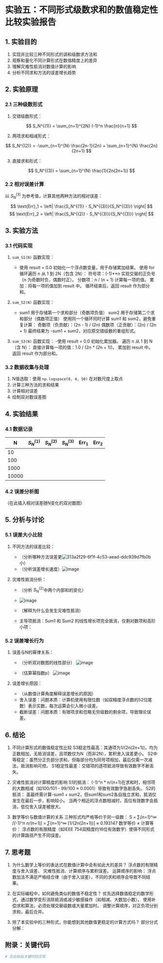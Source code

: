 # 实验五：不同形式级数求和的数值稳定性比较实验报告

## 1. 实验目的
1. 实现并比较三种不同形式的调和级数求方法和
2. 观察和量化不同计算形式在数值精度上的差异
3. 理解灾难性抵消对数值计算的影响
4. 分析不同求和方法的误差增长趋势

## 2. 实验原理
### 2.1 三种级数形式
1. 交错级数形式：

$$ S_N^{(1)} = \sum_{n=1}^{2N} (-1)^n \frac{n}{n+1} $$

2. 两项求和相减形式：

$$ S_N^{(2)} = -\sum_{n=1}^{N} \frac{2n-1}{2n} + \sum_{n=1}^{N} \frac{2n}{2n+1} $$

3. 直接求和形式：

$$ S_N^{(3)} = \sum_{n=1}^{N} \frac{1}{2n(2n+1)} $$

### 2.2 相对误差计算
以 $S_N^{(3)}$ 为参考值，计算其他两种方法的相对误差：

$$ \text{Err}_1 = \left| \frac{S_N^{(1)} - S_N^{(3)}}{S_N^{(3)}} \right| $$
$$ \text{Err}_2 = \left| \frac{S_N^{(2)} - S_N^{(3)}}{S_N^{(3)}} \right| $$

## 3. 实验方法
### 3.1 代码实现
1. `sum_S1(N)` 函数实现：
   - 使用 result = 0.0 初始化一个浮点数变量，用于存储累加结果。
   使用 for 循环遍历 n 从 1 到 2N（包含 2N）：
   符号项：(-1)**n 实现交替的正负号（n 为奇数时负，偶数时正）。
   分数项：n / (n + 1) 计算每一项的值。
   累加：将每一项的值加到 result 中。
   循环结束后，返回 result 作为部分和。

2. `sum_S2(N)` 函数实现：
   - sum1 用于存储第一个求和部分（奇数项负值）
   sum2 用于存储第二个求和部分（偶数项正值）
   使用同一个循环同时计算 sum1 和 sum2，避免重复计算：
   奇数项（负贡献）：(2n - 1) / (2n)
   偶数项（正贡献）：(2n) / (2n + 1)
   最终结果为 -sum1 + sum2，对应原交错级数的重组形式。

3. `sum_S3(N)` 函数实现：
   -使用 result = 0.0 初始化累加器。
   遍历 n 从 1 到 N（含 N）：
   直接计算每一项的值：1.0 / (2*n * (2*n + 1))。
   累加到 result 中。
   返回 result 作为部分和。

### 3.2 数据收集与处理
1. N值选取：使用 `np.logspace(0, 4, 50)` 在对数尺度上取点
2. 计算三种方法的求和结果
3. 计算相对误差
4. 绘制双对数误差图

## 4. 实验结果
### 4.1 数据记录
| N | $S_N^{(1)}$ | $S_N^{(2)}$ | $S_N^{(3)}$ | $\text{Err}_1$ | $\text{Err}_2$ |
|---|-------------|-------------|-------------|----------------|----------------|
| 10 |            |             |             |                |                |
| 100 |           |             |             |                |                |
| 1000 |          |             |             |                |                |
| 10000 |         |             |             |                |                |

### 4.2 误差分析图
（在此插入相对误差随N变化的双对数图）

## 5. 分析与讨论
### 5.1 误差大小比较
1. 不同方法的误差比较：
   - （分析哪种方法误差更![313a2f29-6f1f-4c53-aead-ddc939d7fb0b](https://github.com/user-attachments/assets/0807b622-5b04-42c8-a7ed-a969f4f1f896)
小）
   - （分析误差增长速度）![image](https://github.com/user-attachments/assets/1d4c36de-faca-4926-a683-2fa253da93da)


2. 灾难性抵消分析：
   - （分析 $S_N^{(2)}$中两个内部和的变化）
   - ![image](https://github.com/user-attachments/assets/05e2fbc9-fff1-407f-81e6-149c10d99276)

   - （解释为什么会发生灾难性抵消）
   - 主导项抵消：Sum1 和 Sum2 的线性增长项完全抵消，仅剩对数项和高阶小项：

### 5.2 误差增长行为
1. 误差与N的幂律关系：
   - （分析双对数图的线性部分）
  ![image](https://github.com/user-attachments/assets/be01f5bc-9422-4677-b20e-ea6c669d4c4a)

   
   - （估算幂指数p）
   ![image](https://github.com/user-attachments/assets/a849dc74-1cc1-493f-b95c-f7e49ef323d2)

2. 误差增长原因：
   - （从数值计算角度解释误差增长的原因）
   - 舍入误差：问题本质：计算机使用有限位数（如双精度浮点数的52位尾数）表示实数，每次运算会引入微小误差。
   - 截断误差：问题本质：有限项求和忽略无穷级数的剩余项，导致理论误差。
   
## 6. 结论
1. 不同计算形式的数值稳定性比较
S3稳定性最高：其通项为1/(2n(2n+1))，均为正数相加，无抵消误差，且项数仅为N（而非2N），累积舍入误差更小。
S2中等稳定：虽然分正负部分求和，但每部分均为同号项相加，最后仅需一次减法，抵消影响可控。
S1稳定性最差：交错项的逐项抵消导致有效数字不断丢失。

2. 灾难性抵消对计算精度的影响
S1的抵消：
(-1)^n * n/(n+1)在求和时，相邻项的大数相减（如100/101 - 99/100 ≈ 0.0001）导致有效数字急剧丢失。
S2的抵消：
虽最终需计算-sum1 + sum2，但sum1和sum2各自独立求和，抵消仅发生在最后一步，影响较小。
当两个相近的浮点数相减时，高位有效数字会抵消，低位舍入误差被放大。

3. 数学等价与数值计算的关系
三种形式均严格等价于同一级数：
S = ∑_{n=1}^∞ [(-1)^n n/(n+1)] = ∑_{n=1}^∞ [1/(2n(2n+1))] ≈ 0.193147
数学等价 ≠ 计算等价：
浮点数的有限精度（如IEEE 754双精度约16位有效数字）使得不同形式的计算路径产生不同误差。

## 7. 思考题
1. 为什么数学上等价的表达式在数值计算中会有如此大的差异？
浮点数的有限精度与舍入误差、 灾难性抵消、计算顺序与累积误差。
运算顺序的影响：
浮点数加法不满足严格结合律（由于舍入误差），不同的求和顺序会导致不同结果。

2. 在实际编程中，如何避免类似的数值不稳定性？
优先选择数值稳定的数学形式，通过数学变形消除抵消或减少敏感操作（如相减、大数加小数）。
使用补偿求和算法，必须处理交替级数或大量累加时。
调整计算顺序，对正负项分别求和，最后合并。

5. 除了本实验中的三种形式，你能想到其他数值更稳定的计算方式吗？
部分分式分解：


## 附录：关键代码
```python
# 在此粘贴关键代码实现
```
